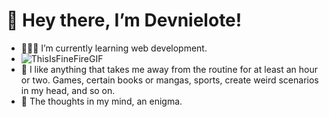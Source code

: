 # 👋 Hey there, I’m Devnielote! 
- 👨🏻‍💻 I’m currently learning web development.
- ![ThisIsFineFireGIF](https://user-images.githubusercontent.com/69522907/168719525-883eba8f-790b-4c45-8011-62cd6b0dd3fd.gif)
- 🐢 I like anything that takes me away from the routine for at least an hour or two. Games, certain books or mangas, sports, create weird scenarios in my head, and so on.
- 🥛 The thoughts in my mind, an enigma.
<!---
Devnielote/Devnielote is a ✨ special ✨ repository because its `README.md` (this file) appears on your GitHub profile.
You can click the Preview link to take a look at your changes.
--->
